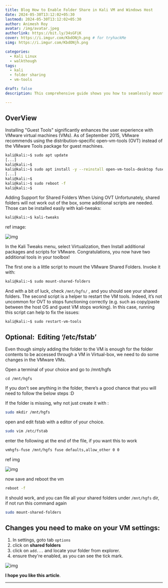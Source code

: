 ```yaml
---
title: Blog How to Enable Folder Share in Kali VM and Windows Host
date: 2024-05-30T13:12:02+05:30
lastmod: 2024-05-30T13:12:02+05:30
author: Animesh Roy
avatar: /img/avatar.jpeg
authorlink: https://bit.ly/34sGFiK
cover: https://i.imgur.com/KbdONjh.png # for tryhackMe
simg: https://i.imgur.com/KbdONjh.png

categories:
  - Kali Linux
  - walkthough
tags:
  - kali
  - folder sharing
  - vm-tools

draft: false
description: This comprehensive guide shows you how to seamlessly mount your Windows folder in a Kali Linux VM using VMware and open-vm-tools. Enhance your virtual machine experience with step-by-step instructions and troubleshooting tips.

---
```


## OverView

Installing "Guest Tools" significantly enhances the user experience with VMware virtual machines (VMs). As of September 2015, VMware recommends using the distribution-specific open-vm-tools (OVT) instead of the VMware Tools package for guest machines.

```bash
kali@kali:~$ sudo apt update
[...]
kali@kali:~$
kali@kali:~$ sudo apt install -y --reinstall open-vm-tools-desktop fuse
[...]
kali@kali:~$
kali@kali:~$ sudo reboot -f
kali@kali:~$
```
Adding Support for Shared Folders When Using OVT
Unfortunately, shared folders will not work out of the box, some additional scripts are needed. Those can be installed easily with kali-tweaks:

```bash
kali@kali:~$ kali-tweaks
```
ref image:

![img](https://i.imgur.com/0OU3whl.png)

In the Kali Tweaks menu, select Virtualization, then Install additional packages and scripts for VMware. Congratulations, you now have two additional tools in your toolbox!

The first one is a little script to mount the VMware Shared Folders. Invoke it with:

```bash
kali@kali:~$ sudo mount-shared-folders
```

And with a bit of luck, check `/mnt/hgfs/` , and you should see your shared folders.
The second script is a helper to restart the VM tools. Indeed, it’s not uncommon for OVT to stops functioning correctly (e.g. such as copy/paste between the host OS and guest VM stops working). In this case, running this script can help to fix the issues:

```
kali@kali:~$ sudo restart-vm-tools
```

## Optional:  Editing ‘/etc/fstab’

Even though simply adding the folder to the VM is enough for the folder contents to be accessed through a VM in Virtual-box, we need to do some changes in the VMware VMs.

Open a terminal of your choice and go to /mnt/hgfs

```code
cd /mnt/hgfs
```
If you don't see anything in the folder, there’s a good chance that you will need to follow the below steps :D

If the folder is missing, why not just create it with :

```bash
sudo mkdir /mnt/hgfs
```

open and edit fstab with a editor of your choice. 

```bash
sudo vim /etc/fstab
```
enter the following at the end of the file, if you want this to work

```bash
vmhgfs-fuse /mnt/hgfs fuse defaults,allow_other 0 0
```

ref img 

![img](https://i.imgur.com/hbhNHE9.png)

now save and reboot the vm 

```bash
reboot -f 
```

it should work, and you can file all your shared folders under `/mnt/hgfs` dir, if not run this command again 

```bash
sudo mount-shared-folders
```

## Changes you need to make on your VM settings:

1. In settings, goto tab `options`
2. click on **shared folders**
3. click on `add...` and locate your folder from explorer. 
4. ensure they're enabled, as you can see the tick mark. 


![img](https://i.imgur.com/nqxYwCT.png)

**I hope you like this article**. 



---
<!-- Google Ads -->

<script async src="https://pagead2.googlesyndication.com/pagead/js/adsbygoogle.js"></script>
<ins class="adsbygoogle"
     style="display:block; text-align:center;"
     data-ad-layout="in-article"
     data-ad-format="fluid"
     data-ad-client="ca-pub-3526678290068011"
     data-ad-slot="7160066188"></ins>
<script>
     (adsbygoogle = window.adsbygoogle || []).push({});
</script>
<!-- END -->


<script data-name="BMC-Widget" data-cfasync="false" src="https://cdnjs.buymeacoffee.com/1.0.0/widget.prod.min.js" data-id="anir0y" data-description="Support me on Buy me a coffee!" data-message="" data-color="#5F7FFF" data-position="Right" data-x_margin="18" data-y_margin="18"></script>

<!-- EOF -->
